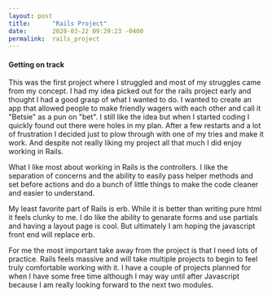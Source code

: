 ```yaml
---
layout: post
title:      "Rails Project"
date:       2020-03-22 09:29:23 -0400
permalink:  rails_project
---
```


#### Getting on track

This was the first project where I struggled and most of my struggles came from my concept. I had my idea picked out for the rails project early and thought I had a good grasp of what I wanted to do. I wanted to create an app that allowed people to make friendly wagers with each other and call it "Betsie" as a pun on "bet". I still like the idea but when I started coding I quickly found out there were holes in my plan. After a few restarts and a lot of frustration I decided just to plow through with one of my tries and make it work.  And despite not really liking my project all that much I did enjoy working in Rails. 

What I like most about working in Rails is the controllers. I like the separation of concerns and the ability to easily pass helper methods and set before actions and do a bunch of little things to make the code cleaner and easier to understand. 

My least favorite part of Rails is erb. While it is better than writing pure html it feels clunky to me. I do like the ability to genarate forms and use partials and having a layout page is cool. But ultimately I am hoping the javascript front end will replace erb.

For me  the most important take away from the project is that I need lots of practice. Rails feels massive and will take multiple projects to begin to feel truly comfortable working with it. I have a couple of projects planned for when I have some free time although I may way until after Javascript because I am really looking forward to the next two modules.


